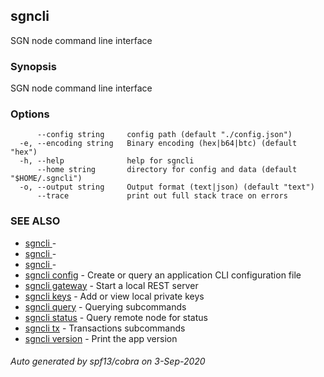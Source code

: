 ## sgncli

SGN node command line interface

### Synopsis

SGN node command line interface

### Options

```
      --config string     config path (default "./config.json")
  -e, --encoding string   Binary encoding (hex|b64|btc) (default "hex")
  -h, --help              help for sgncli
      --home string       directory for config and data (default "$HOME/.sgncli")
  -o, --output string     Output format (text|json) (default "text")
      --trace             print out full stack trace on errors
```

### SEE ALSO

* [sgncli ](sgncli_.md)	 - 
* [sgncli ](sgncli_.md)	 - 
* [sgncli ](sgncli_.md)	 - 
* [sgncli config](sgncli_config.md)	 - Create or query an application CLI configuration file
* [sgncli gateway](sgncli_gateway.md)	 - Start a local REST server
* [sgncli keys](sgncli_keys.md)	 - Add or view local private keys
* [sgncli query](sgncli_query.md)	 - Querying subcommands
* [sgncli status](sgncli_status.md)	 - Query remote node for status
* [sgncli tx](sgncli_tx.md)	 - Transactions subcommands
* [sgncli version](sgncli_version.md)	 - Print the app version

###### Auto generated by spf13/cobra on 3-Sep-2020
